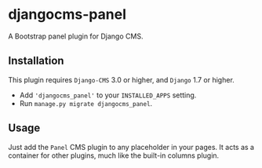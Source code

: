 djangocms-panel
=================

A Bootstrap panel plugin for Django CMS.


Installation
------------

This plugin requires `Django-CMS` 3.0 or higher, and `Django` 1.7 or higher.

* Add ``'djangocms_panel'`` to your ``INSTALLED_APPS`` setting.
* Run ``manage.py migrate djangocms_panel``.


Usage
-----

Just add the `Panel` CMS plugin to any placeholder in your pages. It acts as a
container for other plugins, much like the built-in columns plugin.

